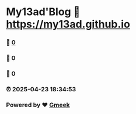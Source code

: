 # My13ad'Blog :link: https://my13ad.github.io 
### :page_facing_up: [0](https://my13ad.github.io/tag.html) 
### :speech_balloon: 0 
### :hibiscus: 0 
### :alarm_clock: 2025-04-23 18:34:53 
### Powered by :heart: [Gmeek](https://github.com/Meekdai/Gmeek)

